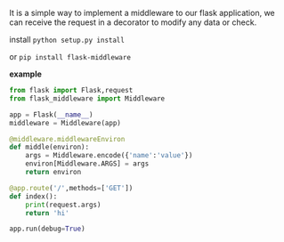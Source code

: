 It is a simple way to implement a middleware to our flask application, we can receive the request
in a decorator to modify any data or check.

install
`python setup.py install`

or
`pip install flask-middleware`

**example**
```python
from flask import Flask,request
from flask_middleware import Middleware

app = Flask(__name__)
middleware = Middleware(app)

@middleware.middlewareEnviron
def middle(environ):
    args = Middleware.encode({'name':'value'})
    environ[Middleware.ARGS] = args
    return environ

@app.route('/',methods=['GET'])
def index():
    print(request.args)
    return 'hi'

app.run(debug=True)
```